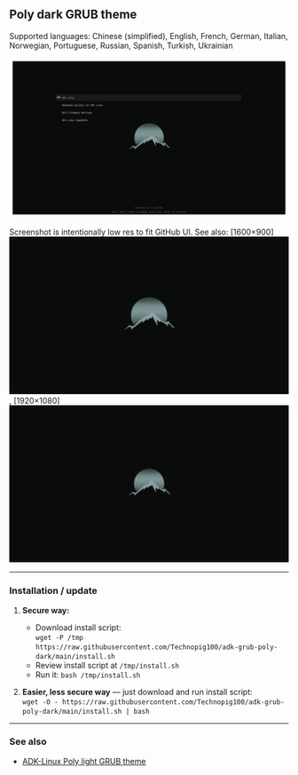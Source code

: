 ## Poly dark GRUB theme

Supported languages: Chinese (simplified), English, French, German, Italian, Norwegian, Portuguese, Russian, Spanish, Turkish, Ukrainian

![view](View-1.png?raw=true)

Screenshot is intentionally low res to fit GitHub UI. See also: [1600×900]![view](View-2.png?raw=true), [1920×1080]![view](View-3.png?raw=true)

---

### Installation / update

1. **Secure way:**
    - Download install script:  
    `wget -P /tmp https://raw.githubusercontent.com/Technopig100/adk-grub-poly-dark/main/install.sh`
    - Review install script at `/tmp/install.sh`
    - Run it: `bash /tmp/install.sh`

2. **Easier, less secure way** — just download and run install script:  
    `wget -O - https://raw.githubusercontent.com/Technopig100/adk-grub-poly-dark/main/install.sh | bash`

---

### See also

- [ADK-Linux Poly light GRUB theme](https://github.com/Technopig100/adk-grub-poly-light)
